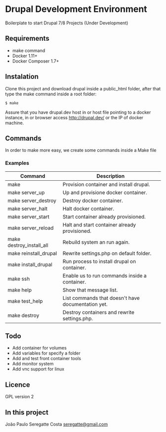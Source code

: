 # Drupal Development Environment

Boilerplate to start Drupal 7/8 Projects (Under Development)

## Requirements

- make command
- Docker 1.11+
- Docker Composer 1.7+

## Instalation

Clone this project and download drupal inside a public_html folder, after that type the make command inside a root folder:

```shell
$ make
```

Assure that you have drupal.dev host in or host file pointing to a docker instance, in or browser access http://drupal.dev/ or the IP of docker machine. 

## Commands

In order to make more easy, we create some commands inside a Make file

### Examples

| Command 					| Description 										|
|---------------------------|---------------------------------------------------|
| make 		 				| Provision container and install drupal.			|
| make server_up 			| Up and provisione docker container.				|
| make server_destroy 		| Destroy docker container.							|
| make server_halt 			| Halt docker container.							|
| make server_start 		| Start container already provisioned.				|
| make server_reload 		| Halt and start container already provisioned.		|
| make destroy_install_all	| Rebuild system an run again.						|
| make reinstall_drupal		| Rewrite settings.php on default folder.			|
| make install_drupal		| Run process to install drupal on container.		|
| make ssh					| Enable us to run commands inside a container.		|
| make help 				| Show that message list.							|
| make test_help 			| List commands that doesn't have documentation yet.|
| make destroy 				| Destroy containers and rewrite settings.php.		|

## Todo

- Add container for volumes 
- Add variables for specify a folder
- Add and test front container tools
- Add monitor system
- Add vnc support for linux


Licence
-------

GPL version 2

In this project
------------------

João Paulo Seregatte Costa <seregatte@gmail.com>
